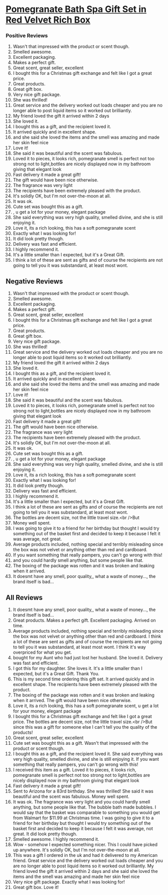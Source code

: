 # [Pomegranate Bath Spa Gift Set in Red Velvet Rich Box](https://products.checkmycream.com/products/Pomegranate-Bath-Spa-Gift-Set-in-Red-Velvet-Rich-Box.html)

### Positive Reviews

<ol>
      <li>Wasn&#x27;t that impressed with the product or scent though.</li>
      <li>Smelled awesome.</li>
      <li>Excellent packaging.</li>
      <li>Makes a perfect gift.</li>
      <li>Great scent, great seller, excellent</li>
      <li>I bought this for a Christmas gift exchange and felt like I got a great price.</li>
      <li>Great products.</li>
      <li>Great gift box.  </li>
      <li>Very nice gift package.  </li>
      <li>She was thrilled!  </li>
      <li>Great service and the delivery worked out loads cheaper and you are no longer able to post liquid items so it worked out brilliantly.</li>
      <li>My friend loved the gift it arrived within 2 days</li>
      <li>She loved it.  </li>
      <li>I bought this as a gift, and the recipient loved it.</li>
      <li>It arrived quickly and in excellent shape.</li>
      <li>and she said she loved the items and the smell was amazing and made her skin feel nice</li>
      <li>Love it!</li>
      <li>She said it was beautiful and the scent was fabulous.</li>
      <li>Loved it to pieces, it looks rich, pomegranate smell is perfect not too strong not to light,bottles are nicely displayed now in my bathroom giving that elegant look</li>
      <li>Fast delivery it made a great gift!</li>
      <li>The gift would have been nice otherwise.</li>
      <li>The fragrance was very light</li>
      <li>The recipients have been extremely pleased with the product.</li>
      <li>It&#x27;s solidly OK, but I&#x27;m not over-the-moon at all.</li>
      <li>It was ok.</li>
      <li>Cute set was bought this as a gift.</li>
      <li>, u get a lot for your money, elegant package</li>
      <li>She said everything was very high quality, smelled divine, and she is still enjoying it.</li>
      <li>Love it, its a rich looking, this has a soft pomegranate scent</li>
      <li>Exactly what I was looking for!</li>
      <li>It did look pretty though.</li>
      <li>Delivery was fast and efficient.</li>
      <li>I highly recommend it.</li>
      <li>It&#x27;s a little smaller than I expected, but it&#x27;s a Great Gift.</li>
      <li>I think a lot of these are sent as gifts and of course the recipients are not going to tell you it was substandard, at least most wont.</li>
</ol>


<h2>Negative Reviews</h2>
<ol>
<li> Wasn&#x27;t that impressed with the product or scent though.</li>
<li> Smelled awesome.</li>
<li> Excellent packaging.</li>
<li> Makes a perfect gift.</li>
<li> Great scent, great seller, excellent</li>
<li> I bought this for a Christmas gift exchange and felt like I got a great price.</li>
<li> Great products.</li>
<li> Great gift box.  </li>
<li> Very nice gift package.  </li>
<li> She was thrilled!  </li>
<li> Great service and the delivery worked out loads cheaper and you are no longer able to post liquid items so it worked out brilliantly.</li>
<li> My friend loved the gift it arrived within 2 days</li>
<li> She loved it.  </li>
<li> I bought this as a gift, and the recipient loved it.</li>
<li> It arrived quickly and in excellent shape.</li>
<li> and she said she loved the items and the smell was amazing and made her skin feel nice</li>
<li> Love it!</li>
<li> She said it was beautiful and the scent was fabulous.</li>
<li> Loved it to pieces, it looks rich, pomegranate smell is perfect not too strong not to light,bottles are nicely displayed now in my bathroom giving that elegant look</li>
<li> Fast delivery it made a great gift!</li>
<li> The gift would have been nice otherwise.</li>
<li> The fragrance was very light</li>
<li> The recipients have been extremely pleased with the product.</li>
<li> It&#x27;s solidly OK, but I&#x27;m not over-the-moon at all.</li>
<li> It was ok.</li>
<li> Cute set was bought this as a gift.</li>
<li> , u get a lot for your money, elegant package</li>
<li> She said everything was very high quality, smelled divine, and she is still enjoying it.</li>
<li> Love it, its a rich looking, this has a soft pomegranate scent</li>
<li> Exactly what I was looking for!</li>
<li> It did look pretty though.</li>
<li> Delivery was fast and efficient.</li>
<li> I highly recommend it.</li>
<li> It&#x27;s a little smaller than I expected, but it&#x27;s a Great Gift.</li>
<li> I think a lot of these are sent as gifts and of course the recipients are not going to tell you it was substandard, at least most wont.</li>
<li> The bottles are decent size, not the little travel size.&lt;br /&gt;But</li>
<li> Money well spent.</li>
<li> I was going to give it to a friend for her birthday but thought I would try something out of the basket first and decided to keep it because I felt it was average, not great.</li>
<li> Average products included, nothing special and terribly misleading since the box was not velvet or anything other than red and cardboard.</li>
<li> If you want something that really pampers, you can&#x27;t go wrong with this!</li>
<li> and you could hardly smell anything, but some people like that.  </li>
<li> The boxing of the package was rotten and it was broken and leaking when it arrived.  </li>
<li> It doesmt have any smell, poor quality,, what a waste of money..., the brand itself is bad...</li>
</ol>

<h2>All Reviews</h2>

<ol>
    <li> It doesmt have any smell, poor quality,, what a waste of money..., the brand itself is bad...</li>
    <li> Great products. Makes a perfect gift. Excellent packaging. Arrived on time.</li>
    <li> Average products included, nothing special and terribly misleading since the box was not velvet or anything other than red and cardboard. I think a lot of these are sent as gifts and of course the recipients are not going to tell you it was substandard, at least most wont. I think it&#x27;s way overpriced for what you get.</li>
    <li> bought for my Aunt who had just lost her husband.  She loved it.  Delivery was fast and efficient.</li>
    <li> I got this for my daughter. She loves it. It&#x27;s a little smaller than I expected, but it&#x27;s a Great Gift. Thank You.</li>
    <li> This is my second time ordering this gift set. It arrived quickly and in excellent shape. The recipients have been extremely pleased with the product.</li>
    <li> The boxing of the package was rotten and it was broken and leaking when it arrived.  The gift would have been nice otherwise.</li>
    <li> Love it, its a rich looking, this has a soft pomegranate scent, u get a lot for your money, elegant package</li>
    <li> I bought this for a Christmas gift exchange and felt like I got a great price. The bottles are decent size, not the little travel size.&lt;br /&gt;But since this was a gift for someone else I can&#x27;t tell you the quality of the products!</li>
    <li> Great scent, great seller, excellent</li>
    <li> Cute set was bought this as a gift. Wasn&#x27;t that impressed with the product or scent though.</li>
    <li> I bought this as a gift, and the recipient loved it. She said everything was very high quality, smelled divine, and she is still enjoying it. If you want something that really pampers, you can&#x27;t go wrong with this!</li>
    <li> I received this item as a gift. Loved it to pieces, it looks rich, pomegranate smell is perfect not too strong not to light,bottles are nicely displayed now in my bathroom giving that elegant look</li>
    <li> Fast delivery it made a great gift!</li>
    <li> Sent to Arizona for a 83rd birthday. She was thrilled!  She said it was beautiful and the scent was fabulous. Money well spent.</li>
    <li> It was ok. The fragrance was very light and you could hardly smell anything, but some people like that.  The bubble bath made bubbles. I would say that the basket was comparable to something you would get from Walmart for $11.99 at Christmas time.  I was going to give it to a friend for her birthday but thought I would try something out of the basket first and decided to keep it because I felt it was average, not great. It did look pretty though.</li>
    <li> Smelled awesome. I highly recommend it.</li>
    <li> Wow - somehow I expected something nicer.  This I could have picked up anywhere.  It&#x27;s solidly OK, but I&#x27;m not over-the-moon at all.</li>
    <li> This was a gift I ordered in the uk and had it delivered to my American friend. Great service and the delivery worked out loads cheaper and you are no longer able to post liquid items so it worked out brilliantly. My friend loved the gift it arrived within 2 days and she said she loved the items and the smell was amazing and made her skin feel nice</li>
    <li> Very nice gift package.  Exactly what I was looking for!</li>
    <li> Great gift box.  Love it!</li>
</ol>




